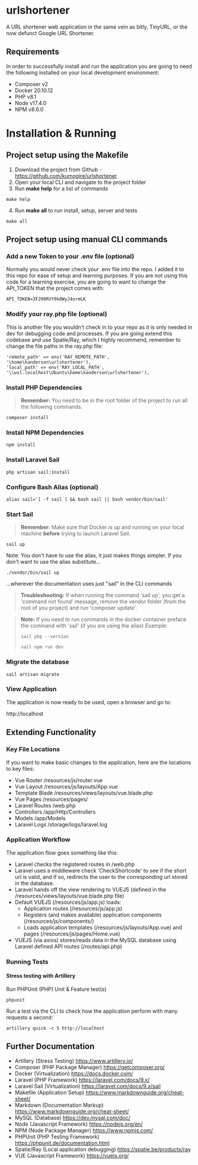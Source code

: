 # urlshortener
A URL shortener web application in the same vein as bitly, TinyURL, or the now defunct Google URL Shortener.

## Requirements

In order to successfully install and run the application you are going to need the following installed on your local development environment:

- Composer v2
- Docker 20.10.12
- PHP v8.1
- Node v17.4.0
- NPM v8.6.0

# Installation & Running 

## Project setup using the Makefile

1. Download the project from Github - https://github.com/kumogire/urlshortener
2. Open your local CLI and navigate to the project folder
3. Run **make help** for a list of commands
```console
make help
```
4. Run **make all** to run install, setup, server and tests
```console
make all
```
## Project setup using manual CLI commands

### Add a new Token to your .env file (optional)

Normally you would never check your .env file into the repo. I added it to this repo for ease of setup and learning purposes.
If you are not using this code for a learning exercise, you are going to want to change the API_TOKEN that the project comes with:

```console
API_TOKEN=3F290RVY9k8WyJ4ormLK
```
### Modify your ray.php file (optional)
This is another file you wouldn't check in to your repo as it is only needed in dev for debugging code and processes.
If you are going extend this codebase and use Spatie/Ray, which I highly recommend, remember to change the file paths in the ray.php file:

```console
'remote_path' => env('RAY_REMOTE_PATH', '\home\kanderson\urlshortener'),
'local_path' => env('RAY_LOCAL_PATH', '\\wsl.localhost\Ubuntu\home\kanderson\urlshortener'),
```

### Install PHP Dependencies

> **Remember:** You need to be in the root folder of the project to run all the following commands.

```console
composer install
```

### Install NPM Dependencies

```console
npm install
```

### Install Laravel Sail

```console
php artisan sail:install
```

### Configure Bash Alias (optional)

```console
alias sail='[ -f sail ] && bash sail || bash vendor/bin/sail'
```

### Start Sail

> **Remember:** Make sure that Docker is up and running on your local machine **before** trying to launch Laravel Sail.

```console
sail up
```

Note: You don't have to use the alias, it just makes things simpler. If you don't want to use the alias substitute...

```console
./vendor/bin/sail up
```

...wherever the documentation uses just "sail" in the CLI commands

> **Troubleshooting:** If when running the command 'sail up', you get a 'command not found' message, remove the vendor folder (from the root of you project) and run 'composer update'.

> **Note:** If you need to run commands in the docker container preface the command with 'sail' (if you are using the alias)
> Example:
> ```console
> sail php --version
> 
> sail npm run dev
> ```

### Migrate the database
```console
sail artisan migrate
```

### View Application
The application is now ready to be used, open a browser and go to:

http://localhost

## Extending Functionality

### Key File Locations
If you want to make basic changes to the application, here are the locations to key files:

- Vue Router /resources/js/router.vue
- Vue Layout /resources/js/layouts/App.vue
- Template Blade /resources/views/layouts/vue.blade.php
- Vue Pages /resources/pages/
- Laravel Routes /web.php
- Controllers /app/Http/Controllers
- Models /app/Models
- Laravel Logs /storage/logs/laravel.log

### Application Workflow
The application flow goes something like this:

- Laravel checks the registered routes in /web.php
- Laravel uses a middleware check 'CheckShortcode' to see if the short url is valid, and if so, redirects the user to the corresponding url stored in the database.
- Laravel hands off the view rendering to VUEJS (defined in the /resources/views/layouts/vue.blade.php file)
- Default VUEJS (/resources/js/app.js) loads:
  - Application routes (/resources/js/app.js)
  - Registers (and makes available) application components (/resources/js/components/)
  - Loads application templates (/resources/js/layouts/App.vue) and pages (/resources/js/pages/Home.vue)
- VUEJS (via axios) stores/reads data in the MySQL database using Laravel defined API routes (/routes/api.php)

### Running Tests

#### Stress testing with Artillery

Run PHPUnit (PHP) Unit & Feature test(s)
```console
phpunit 
```

Run a test via the CLI to check how the application perform with many requests a second:
```console
artillery quick -c 5 http://localhost
```

## Further Documentation

- Artillery (Stress Testing) https://www.artillery.io/
- Composer (PHP Package Manager) https://getcomposer.org/
- Docker (Virtualization) https://docs.docker.com/
- Laravel (PHP Framework) https://laravel.com/docs/9.x/
- Laravel Sail (Virtualization) https://laravel.com/docs/9.x/sail
- Makefile (Application Setup) https://www.markdownguide.org/cheat-sheet/
- Markdown (Documentation Markup) https://www.markdownguide.org/cheat-sheet/
- MySQL (Database) https://dev.mysql.com/doc/
- Node (Javascript Framework) https://nodejs.org/en/
- NPM (Node Package Manager) https://www.npmjs.com/
- PHPUnit (PHP Testing Framework) https://phpunit.de/documentation.html
- Spatie/Ray (Local application debugging) https://spatie.be/products/ray
- VUE (Javascript Framework) https://vuejs.org/

